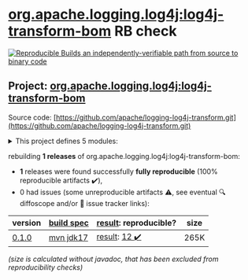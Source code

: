 [org.apache.logging.log4j:log4j-transform-bom](https://central.sonatype.com/artifact/org.apache.logging.log4j/log4j-transform-bom/0.1.0/versions) RB check
=======

[![Reproducible Builds](https://reproducible-builds.org/images/logos/rb.svg) an independently-verifiable path from source to binary code](https://reproducible-builds.org/)

## Project: [org.apache.logging.log4j:log4j-transform-bom](https://central.sonatype.com/artifact/org.apache.logging.log4j/log4j-transform-bom/0.1.0/versions)

Source code: [https://github.com/apache/logging-log4j-transform.git](https://github.com/apache/logging-log4j-transform.git)

<details><summary>This project defines 5 modules:</summary>

* [org.apache.logging.log4j:log4j-transform-bom](https://central.sonatype.com/artifact/org.apache.logging.log4j/log4j-transform-bom/0.1.0)
* [org.apache.logging.log4j:log4j-transform-maven-plugin](https://central.sonatype.com/artifact/org.apache.logging.log4j/log4j-transform-maven-plugin/0.1.0)
* [org.apache.logging.log4j:log4j-transform-maven-shade-plugin-extensions](https://central.sonatype.com/artifact/org.apache.logging.log4j/log4j-transform-maven-shade-plugin-extensions/0.1.0)
* [org.apache.logging.log4j:log4j-transform-parent](https://central.sonatype.com/artifact/org.apache.logging.log4j/log4j-transform-parent/0.1.0)
* [org.apache.logging.log4j:log4j-weaver](https://central.sonatype.com/artifact/org.apache.logging.log4j/log4j-weaver/0.1.0)
</details>

rebuilding **1 releases** of org.apache.logging.log4j:log4j-transform-bom:
- **1** releases were found successfully **fully reproducible** (100% reproducible artifacts :heavy_check_mark:),
- 0 had issues (some unreproducible artifacts :warning:, see eventual :mag: diffoscope and/or :memo: issue tracker links):

| version | [build spec](/BUILDSPEC.md) | [result](https://reproducible-builds.org/docs/jvm/): reproducible? | size |
| -- | --------- | ------ | -- |
| [0.1.0](https://central.sonatype.com/artifact/org.apache.logging.log4j/log4j-transform-bom/0.1.0/pom) | [mvn jdk17](log4j-transform-0.1.0.buildspec) | [result](log4j-transform-bom-0.1.0.buildinfo): [12 :heavy_check_mark: ](log4j-transform-bom-0.1.0.buildcompare) | 265K |

<i>(size is calculated without javadoc, that has been excluded from reproducibility checks)</i>

